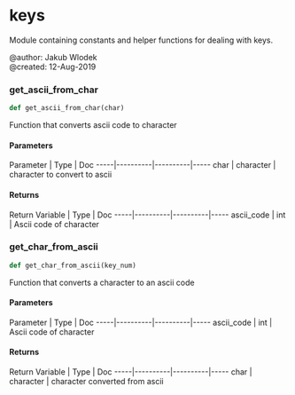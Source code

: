 # keys

Module containing constants and helper functions for dealing with keys.



@author:    Jakub Wlodek  
@created:   12-Aug-2019




### get_ascii_from_char

```python
def get_ascii_from_char(char)
```

Function that converts ascii code to character




#### Parameters

 Parameter  | Type  | Doc
-----|----------|----------|-----
 char  |  character | character to convert to ascii

#### Returns

 Return Variable  | Type  | Doc
-----|----------|----------|-----
 ascii_code  |  int | Ascii code of character





### get_char_from_ascii

```python
def get_char_from_ascii(key_num)
```

Function that converts a character to an ascii code




#### Parameters

 Parameter  | Type  | Doc
-----|----------|----------|-----
 ascii_code  |  int | Ascii code of character

#### Returns

 Return Variable  | Type  | Doc
-----|----------|----------|-----
 char  |  character | character converted from ascii





